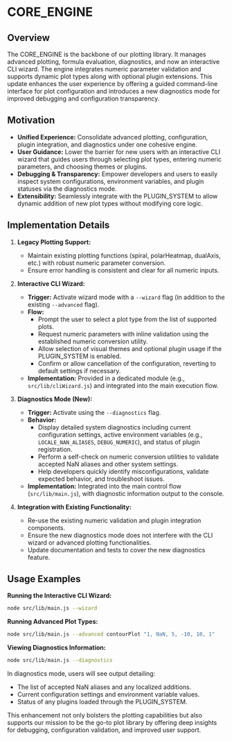 # CORE_ENGINE

## Overview

The CORE_ENGINE is the backbone of our plotting library. It manages advanced plotting, formula evaluation, diagnostics, and now an interactive CLI wizard. The engine integrates numeric parameter validation and supports dynamic plot types along with optional plugin extensions. This update enhances the user experience by offering a guided command-line interface for plot configuration and introduces a new diagnostics mode for improved debugging and configuration transparency.

## Motivation

- **Unified Experience:** Consolidate advanced plotting, configuration, plugin integration, and diagnostics under one cohesive engine.
- **User Guidance:** Lower the barrier for new users with an interactive CLI wizard that guides users through selecting plot types, entering numeric parameters, and choosing themes or plugins.
- **Debugging & Transparency:** Empower developers and users to easily inspect system configurations, environment variables, and plugin statuses via the diagnostics mode.
- **Extensibility:** Seamlessly integrate with the PLUGIN_SYSTEM to allow dynamic addition of new plot types without modifying core logic.

## Implementation Details

1. **Legacy Plotting Support:**
   - Maintain existing plotting functions (spiral, polarHeatmap, dualAxis, etc.) with robust numeric parameter conversion.
   - Ensure error handling is consistent and clear for all numeric inputs.

2. **Interactive CLI Wizard:**
   - **Trigger:** Activate wizard mode with a `--wizard` flag (in addition to the existing `--advanced` flag).
   - **Flow:**
     - Prompt the user to select a plot type from the list of supported plots.
     - Request numeric parameters with inline validation using the established numeric conversion utility.
     - Allow selection of visual themes and optional plugin usage if the PLUGIN_SYSTEM is enabled.
     - Confirm or allow cancellation of the configuration, reverting to default settings if necessary.
   - **Implementation:** Provided in a dedicated module (e.g., `src/lib/cliWizard.js`) and integrated into the main execution flow.

3. **Diagnostics Mode (New):**
   - **Trigger:** Activate using the `--diagnostics` flag.
   - **Behavior:**
     - Display detailed system diagnostics including current configuration settings, active environment variables (e.g., `LOCALE_NAN_ALIASES`, `DEBUG_NUMERIC`), and status of plugin registration.
     - Perform a self-check on numeric conversion utilities to validate accepted NaN aliases and other system settings.
     - Help developers quickly identify misconfigurations, validate expected behavior, and troubleshoot issues.
   - **Implementation:** Integrated into the main control flow (`src/lib/main.js`), with diagnostic information output to the console.

4. **Integration with Existing Functionality:**
   - Re-use the existing numeric validation and plugin integration components.
   - Ensure the new diagnostics mode does not interfere with the CLI wizard or advanced plotting functionalities.
   - Update documentation and tests to cover the new diagnostics feature.

## Usage Examples

**Running the Interactive CLI Wizard:**

```bash
node src/lib/main.js --wizard
```

**Running Advanced Plot Types:**

```bash
node src/lib/main.js --advanced contourPlot "1, NaN, 5, -10, 10, 1"
```

**Viewing Diagnostics Information:**

```bash
node src/lib/main.js --diagnostics
```

In diagnostics mode, users will see output detailing:
- The list of accepted NaN aliases and any localized additions.
- Current configuration settings and environment variable values.
- Status of any plugins loaded through the PLUGIN_SYSTEM.

This enhancement not only bolsters the plotting capabilities but also supports our mission to be the go-to plot library by offering deep insights for debugging, configuration validation, and improved user support.
